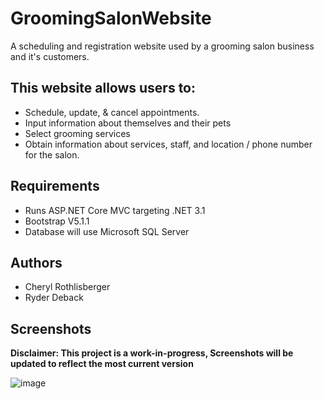 # GroomingSalonWebsite
A scheduling and registration website used by a grooming salon business and it's customers. 

## This website allows users to:
* Schedule, update, & cancel appointments.
* Input information about themselves and their pets
* Select grooming services
* Obtain information about services, staff, and location / phone number for the salon.

## Requirements
* Runs ASP.NET Core MVC targeting .NET 3.1
* Bootstrap V5.1.1
* Database will use Microsoft SQL Server

## Authors
* Cheryl Rothlisberger
* Ryder Deback

## Screenshots

**Disclaimer: This project is a work-in-progress, Screenshots will be updated to reflect the most current version**

![image](https://user-images.githubusercontent.com/77075506/135935052-4f552573-ea69-42a7-a754-1381037925af.png)
